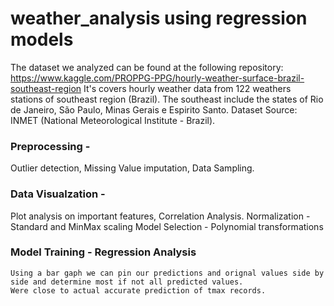 # weather_analysis using regression models

The dataset we analyzed can be found at the following repository: https://www.kaggle.com/PROPPG-PPG/hourly-weather-surface-brazil-southeast-region
It's covers hourly weather data from 122 weathers stations of southeast region (Brazil).
The southeast include the states of Rio de Janeiro, São Paulo, Minas Gerais e Espirito Santo.
Dataset Source: INMET (National Meteorological Institute - Brazil).

 ### Preprocessing - 
  Outlier detection,
  Missing Value imputation, 
  Data Sampling.
 ### Data Visualzation -
   Plot analysis on important features, 
   Correlation Analysis.
   Normalization - Standard and MinMax scaling
   Model Selection - Polynomial transformations
 ### Model Training - Regression Analysis
    Using a bar gaph we can pin our predictions and orignal values side by side and determine most if not all predicted values. 
    Were close to actual accurate prediction of tmax records.
  


